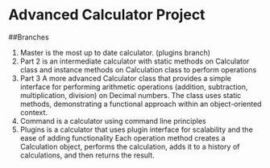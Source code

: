 # Advanced Calculator Project
##Branches
1. Master is the most up to date calculator. (plugins branch)
2. Part 2 is an intermediate calculator with static methods on Calculator class and instance methods on Calculation class to perform operations
3. Part 3 A more advanced Calculator class that provides a simple interface for performing arithmetic operations (addition, subtraction, multiplication, division) on Decimal numbers. The class uses static methods, demonstrating a functional approach within an object-oriented context. 
4. Command is a calculator using command line principles
5. Plugins is a calculator that uses plugin interface for scalability and the ease of adding functionality
Each operation method creates a Calculation object, performs the calculation, adds it to a history of calculations, and then returns the result. 